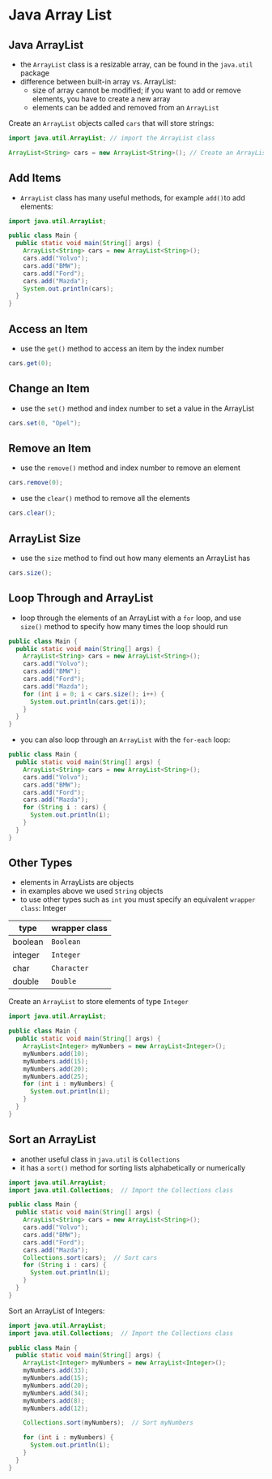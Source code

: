 # Java Array List

## Java ArrayList

- the `ArrayList` class is a resizable array, can be found in the `java.util` package
- difference between built-in array vs. ArrayList:
  - size of array cannot be modified; if you want to add or remove elements, you have to create a new array
  - elements can be added and removed from an `ArrayList`

Create an `ArrayList` objects called `cars` that will store strings:
```java
import java.util.ArrayList; // import the ArrayList class

ArrayList<String> cars = new ArrayList<String>(); // Create an ArrayList object
```

## Add Items

- `ArrayList` class has many useful methods, for example `add()`to add elements:

```java
import java.util.ArrayList;

public class Main {
  public static void main(String[] args) {
    ArrayList<String> cars = new ArrayList<String>();
    cars.add("Volvo");
    cars.add("BMW");
    cars.add("Ford");
    cars.add("Mazda");
    System.out.println(cars);
  }
}
```

## Access an Item

- use the `get()` method to access an item by the index number

```java
cars.get(0);
```

## Change an Item

- use the `set()` method and index number to set a value in the ArrayList

```java
cars.set(0, "Opel");
```

## Remove an Item

- use the `remove()` method and index number to remove an element

```java
cars.remove(0);
```

- use the `clear()` method to remove all the elements

```java
cars.clear();
```

## ArrayList Size

- use the `size` method to find out how many elements an ArrayList has

```java
cars.size();
```

## Loop Through and ArrayList

- loop through the elements of an ArrayList with a `for` loop, and use `size()` method to specify how many times the 
  loop should run

```java
public class Main {
  public static void main(String[] args) {
    ArrayList<String> cars = new ArrayList<String>();
    cars.add("Volvo");
    cars.add("BMW");
    cars.add("Ford");
    cars.add("Mazda");
    for (int i = 0; i < cars.size(); i++) {
      System.out.println(cars.get(i));
    }
  }
}
```

- you can also loop through an `ArrayList` with the `for-each` loop:

```java
public class Main {
  public static void main(String[] args) {
    ArrayList<String> cars = new ArrayList<String>();
    cars.add("Volvo");
    cars.add("BMW");
    cars.add("Ford");
    cars.add("Mazda");
    for (String i : cars) {
      System.out.println(i);
    }
  }
}
```

## Other Types

- elements in ArrayLists are objects
- in examples above we used `String` objects
- to use other types such as `int` you must specify an equivalent `wrapper class`: Integer

| type    | wrapper class |
|---------|---------------|
| boolean | `Boolean`     |
| integer | `Integer`     |
| char    | `Character`   |
| double  | `Double`      |

Create an `ArrayList` to store elements of type `Integer`

```java
import java.util.ArrayList;

public class Main {
  public static void main(String[] args) {
    ArrayList<Integer> myNumbers = new ArrayList<Integer>();
    myNumbers.add(10);
    myNumbers.add(15);
    myNumbers.add(20);
    myNumbers.add(25);
    for (int i : myNumbers) {
      System.out.println(i);
    }
  }
}
```

## Sort an ArrayList

- another useful class in `java.util` is `Collections`
- it has a `sort()` method for sorting lists alphabetically or numerically

```java
import java.util.ArrayList;
import java.util.Collections;  // Import the Collections class

public class Main {
  public static void main(String[] args) {
    ArrayList<String> cars = new ArrayList<String>();
    cars.add("Volvo");
    cars.add("BMW");
    cars.add("Ford");
    cars.add("Mazda");
    Collections.sort(cars);  // Sort cars
    for (String i : cars) {
      System.out.println(i);
    }
  }
}
```

Sort an ArrayList of Integers:

```java
import java.util.ArrayList;
import java.util.Collections;  // Import the Collections class

public class Main {
  public static void main(String[] args) {
    ArrayList<Integer> myNumbers = new ArrayList<Integer>();
    myNumbers.add(33);
    myNumbers.add(15);
    myNumbers.add(20);
    myNumbers.add(34);
    myNumbers.add(8);
    myNumbers.add(12);

    Collections.sort(myNumbers);  // Sort myNumbers

    for (int i : myNumbers) {
      System.out.println(i);
    }
  }
}
```